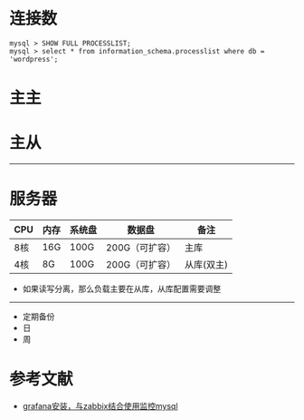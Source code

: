 

# 连接数
```
mysql > SHOW FULL PROCESSLIST; 
mysql > select * from information_schema.processlist where db = 'wordpress';
```

# 主主

# 主从

---

# 服务器
| CPU | 内存 | 系统盘 | 数据盘 | 备注 |
| --- | --- | --- | --- | --- |
| 8核 | 16G | 100G | 200G（可扩容）| 主库 | 
| 4核 | 8G  | 100G | 200G（可扩容）| 从库(双主) |

- 如果读写分离，那么负载主要在从库，从库配置需要调整

---




- 定期备份
 - 日
 - 周

# 参考文献
- [grafana安装，与zabbix结合使用监控mysql](http://makaidong.com/stubborn_cow/1/859252_9586723.html)
